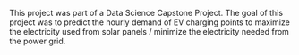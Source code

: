 This project was part of a Data Science Capstone Project. The goal of this project was to predict the hourly demand of EV charging points to maximize the electricity used from solar panels / minimize the electricity needed from the power grid.

